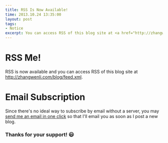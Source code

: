 ```yaml
---
title: RSS Is Now Available!
time: 2013.10.24 13:35:00
layout: post
tags:
- Notice
excerpt: You can access RSS of this blog site at <a href="http://zhangwenli.com/blog/feed.xml" target="_blank">http://zhangwenli.com/blog/feed.xml</a>. You may also <a href="mailto:OviliaZhang@gmail.com?subject=Blog+Subscription&body=Please+send+me+an+email+when+you+have+new+posts." title="OviliaZhang@gmail.com" target="_blank">send me an email in one click</a> to subscribe.
---
```


# RSS Me!

RSS is now available and you can access RSS of this blog site at <a href="http://zhangwenli.com/blog/feed.xml" target="_blank">http://zhangwenli.com/blog/feed.xml</a>.

# Email Subscription

Since there's no ideal way to subscribe by email without a server, you may <a href="mailto:OviliaZhang@gmail.com?subject=Blog+Subscription&body=Please+send+me+an+email+when+you+have+new+posts." title="OviliaZhang@gmail.com" target="_blank">send me an email in one click</a> so that I'll email you as soon as I post a new blog. 

### Thanks for your support! :smiley:
